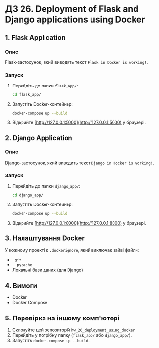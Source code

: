 # ДЗ 26. Deployment of Flask and Django applications using Docker

## 1. Flask Application

### Опис
Flask-застосунок, який виводить текст `Flask in Docker is working!`.

### Запуск
1. Перейдіть до папки `flask_app/`:
   ```bash
   cd flask_app/
   ```
2. Запустіть Docker-контейнер:
   ```bash
   docker-compose up --build
   ```
3. Відкрийте [http://127.0.0.1:5000](http://127.0.0.1:5000) у браузері.

## 2. Django Application

### Опис
Django-застосунок, який виводить текст `Django in Docker is working!`.

### Запуск
1. Перейдіть до папки `django_app/`:
   ```bash
   cd django_app/
   ```
2. Запустіть Docker-контейнер:
   ```bash
   docker-compose up --build
   ```
3. Відкрийте [http://127.0.0.1:8000](http://127.0.0.1:8000) у браузері.

## 3. Налаштування Docker

У кожному проекті є `.dockerignore`, який виключає зайві файли:
- `.git`
- `__pycache__`
- Локальні бази даних (для Django)

## 4. Вимоги
- Docker
- Docker Compose

## 5. Перевірка на іншому комп'ютері
1. Склонуйте цей репозиторій `hw_26_deployment_using_docker`
2. Перейдіть у потрібну папку (`flask_app/` або `django_app/`).
3. Запустіть `docker-compose up --build`.
